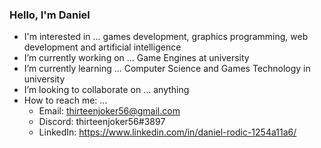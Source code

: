 ### Hello, I'm Daniel

- I'm interested in ... games development, graphics programming, web development and artificial intelligence
- I’m currently working on ... Game Engines at university
- I’m currently learning ... Computer Science and Games Technology in university
- I’m looking to collaborate on ... anything
- How to reach me: ...
  - Email: thirteenjoker56@gmail.com
  - Discord: thirteenjoker56#3897
  - LinkedIn: https://www.linkedin.com/in/daniel-rodic-1254a11a6/

<!--
**dandria56/dandria56** is a ✨ _special_ ✨ repository because its `README.md` (this file) appears on your GitHub profile.

Here are some ideas to get you started:

- 🔭 I’m currently working on ...
- 🌱 I’m currently learning ...
- 👯 I’m looking to collaborate on ...
- 🤔 I’m looking for help with ...
- 💬 Ask me about ...
- 📫 How to reach me: ...
- 😄 Pronouns: ...
- ⚡ Fun fact: ...
-->

